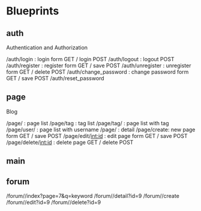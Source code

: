 # Blueprints

## auth

Authentication and Authorization

/auth/login : login form GET / login POST
/auth/logout : logout POST
/auth/register : register form GET / save POST
/auth/unregister : unregister form GET / delete POST
/auth/change_password : change password form GET / save POST
/auth/reset_password

## page

Blog

/page/ : page list
/page/tag : tag list
/page/tag/<slug> : page list with tag
/page/user/<username> : page list with username
/page/<slug> : detail
/page/create: new page form GET / save POST
/page/edit/<int:id> : edit page form GET / save POST
/page/delete/<int:id> : delete page GET / delete POST

## main


## forum

/forum/<name>/index?page=7&q=keyword
/forum/<name>/detail?id=9
/forum/<name>/create
/forum/<name>/edit?id=9
/forum/<name>/delete?id=9
